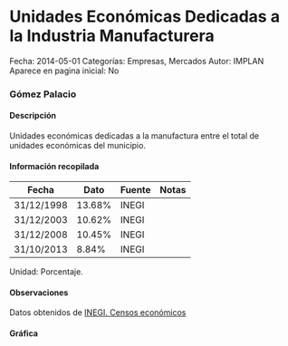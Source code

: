 Unidades Económicas Dedicadas a la Industria Manufacturera
=====

Fecha: 2014-05-01
Categorías: Empresas, Mercados
Autor: IMPLAN
Aparece en pagina inicial: No

### Gómez Palacio

#### Descripción

Unidades económicas dedicadas a la manufactura entre el total de unidades económicas del municipio.

<!-- break -->

#### Información recopilada

<table class="table table-hover table-bordered matriz">
  <thead>
    <tr><th>Fecha</th><th>Dato</th><th>Fuente</th><th>Notas</th></tr>
  </thead>
  <tbody>
    <tr><td class="centrado">31/12/1998</td><td class="derecha">13.68%</td><td>INEGI</td><td></td></tr>
    <tr><td class="centrado">31/12/2003</td><td class="derecha">10.62%</td><td>INEGI</td><td></td></tr>
    <tr><td class="centrado">31/12/2008</td><td class="derecha">10.45%</td><td>INEGI</td><td></td></tr>
    <tr><td class="centrado">31/10/2013</td><td class="derecha">8.84%</td><td>INEGI</td><td></td></tr>
  </tbody>
</table>

Unidad: Porcentaje.

#### Observaciones

Datos obtenidos de [INEGI. Censos económicos](http://www3.inegi.org.mx/sistemas/saic/)

#### Gráfica

<div id="Morrisjcaeqznd" class="grafica"></div>
  <script>
  new Morris.Line({
    element: 'Morrisjcaeqznd',
    data: [
      { fecha: '1998-12-31', dato: 13.6800 },
      { fecha: '2003-12-31', dato: 10.6200 },
      { fecha: '2008-12-31', dato: 10.4500 },
      { fecha: '2013-10-31', dato: 8.8400 }
    ],
    xkey: 'fecha',
    ykeys: ['dato'],
    labels: ['Dato'],
    lineColors: ['#FF5B02'],
    xLabelFormat: function(d) {
      return d.getDate()+'/'+(d.getMonth()+1)+'/'+d.getFullYear();
    },
    dateFormat: function (ts) {
      var d = new Date(ts);
      return d.getDate() + '/' + (d.getMonth() + 1) + '/' + d.getFullYear();
    }
  });
  </script>
